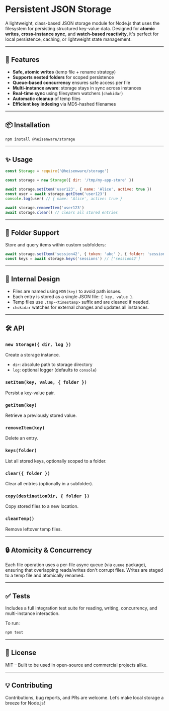 # Persistent JSON Storage

A lightweight, class-based JSON storage module for Node.js that uses the filesystem for persisting structured key-value data. Designed for **atomic writes**, **cross-instance sync**, and **watch-based reactivity**, it's perfect for local persistence, caching, or lightweight state management.

---

## 🚀 Features

- **Safe, atomic writes** (temp file + rename strategy)
- **Supports nested folders** for scoped persistence
- **Queue-based concurrency** ensures safe access per file
- **Multi-instance aware**: storage stays in sync across instances
- **Real-time sync** using filesystem watchers (`chokidar`)
- **Automatic cleanup** of temp files
- **Efficient key indexing** via MD5-hashed filenames

---

## 📦 Installation

```bash
npm install @heisenware/storage
```

---

## ✨ Usage

```js
const Storage = require('@heisenware/storage')

const storage = new Storage({ dir: '/tmp/my-app-store' })

await storage.setItem('user123', { name: 'Alice', active: true })
const user = await storage.getItem('user123')
console.log(user) // { name: 'Alice', active: true }

await storage.removeItem('user123')
await storage.clear() // clears all stored entries
```

---

## 📁 Folder Support

Store and query items within custom subfolders:

```js
await storage.setItem('session42', { token: 'abc' }, { folder: 'sessions' })
const keys = await storage.keys('sessions') // ['session42']
```

---

## 🧠 Internal Design

- Files are named using `MD5(key)` to avoid path issues.
- Each entry is stored as a single JSON file: `{ key, value }`.
- Temp files use `.tmp-<timestamp>` suffix and are cleaned if needed.
- `chokidar` watches for external changes and updates all instances.

---

## 🛠 API

### `new Storage({ dir, log })`

Create a storage instance.

- `dir`: absolute path to storage directory
- `log`: optional logger (defaults to `console`)

### `setItem(key, value, { folder })`

Persist a key-value pair.

### `getItem(key)`

Retrieve a previously stored value.

### `removeItem(key)`

Delete an entry.

### `keys(folder)`

List all stored keys, optionally scoped to a folder.

### `clear({ folder })`

Clear all entries (optionally in a subfolder).

### `copy(destinationDir, { folder })`

Copy stored files to a new location.

### `cleanTemp()`

Remove leftover temp files.

---

## 🔒 Atomicity & Concurrency

Each file operation uses a per-file async queue (via `queue` package), ensuring that overlapping reads/writes don't corrupt files. Writes are staged to a temp file and atomically renamed.

---

## ✅ Tests

Includes a full integration test suite for reading, writing, concurrency, and multi-instance interaction.

To run:

```bash
npm test
```

---

## 📜 License

MIT – Built to be used in open-source and commercial projects alike.

---

## 💡 Contributing

Contributions, bug reports, and PRs are welcome. Let’s make local storage a breeze for Node.js!
